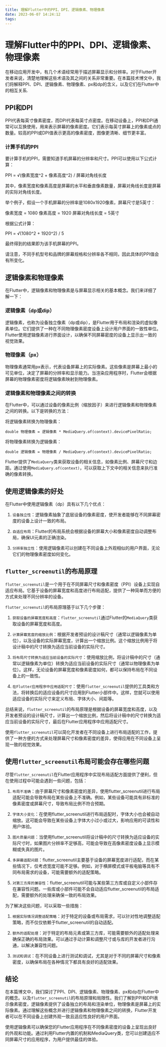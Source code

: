 ```yaml
---
title: 理解Flutter中的PPI、DPI、逻辑像素、物理像素
date: 2023-06-07 14:24:12
tags:
---
```

# 理解Flutter中的PPI、DPI、逻辑像素、物理像素

在移动应用开发中，有几个术语经常用于描述屏幕显示和分辨率。对于Flutter开发者来说，清楚地理解这些术语及其之间的关系非常重要。在本篇技术博文中，我们将解释PPI、DPI、逻辑像素、物理像素、px和dp的含义，以及它们在Flutter中的相互关系.

## PPI和DPI

PPI代表每英寸像素密度，而DPI代表每英寸点密度。在移动设备上，PPI和DPI通常可以互换使用，用来表示屏幕的像素密度。它们表示每英寸屏幕上的像素或点的数量。较高的PPI或DPI值表示更高的像素密度，图像更清晰、细节更丰富。

### 计算手机的PPI

要计算手机的PPI，需要知道手机屏幕的分辨率和尺寸。PPI可以使用以下公式计算：

PPI = √(像素宽度^2 + 像素高度^2) / 屏幕对角线长度

其中，像素宽度和像素高度是屏幕的水平和垂直像素数量，屏幕对角线长度是屏幕的实际对角线长度。

举个例子，假设一个手机屏幕的分辨率是1080x1920像素，屏幕尺寸是5英寸：

像素宽度 = 1080
像素高度 = 1920
屏幕对角线长度 = 5英寸

根据公式计算：

PPI = √(1080^2 + 1920^2) / 5

最终得到的结果即为该手机屏幕的PPI。

请注意，不同手机型号和品牌的屏幕规格和分辨率各不相同，因此具体的PPI值会有所变化。
## 逻辑像素和物理像素

在Flutter中，逻辑像素和物理像素是与屏幕显示相关的基本概念。我们来详细了解一下：

### 逻辑像素（dp或dip）
逻辑像素，也称为设备独立像素（dp或dip），是Flutter用于布局和渲染的虚拟像素单位。它们提供了一种在不同物理像素密度设备上设计用户界面的一致性单位。Flutter使用逻辑像素进行界面设计，以确保不同屏幕密度的设备上显示出一致的视觉效果。

### 物理像素（px）
物理像素通常用px表示，代表设备屏幕上的实际像素。这些像素是屏幕上最小的可见单位，决定了屏幕的分辨率和显示能力。当渲染应用程序时，Flutter会根据屏幕的物理像素密度将逻辑像素映射到物理像素。

### 逻辑像素和物理像素之间的转换
在Flutter中，可以通过设备的像素比例（缩放因子）来进行逻辑像素和物理像素之间的转换。以下是转换的方法：

将逻辑像素转换为物理像素：

```
double 物理像素 = 逻辑像素 * MediaQuery.of(context).devicePixelRatio;
```
将物理像素转换为逻辑像素：
```
double 逻辑像素 = 物理像素 / MediaQuery.of(context).devicePixelRatio;
```
Flutter提供了`MediaQuery`类来获取设备的相关信息，如像素比例、屏幕尺寸和边距。通过使用`MediaQuery.of(context)`，可以获取上下文中的相关信息来执行准确的像素转换。

## 使用逻辑像素的好处

在Flutter中使用逻辑像素（dp）具有以下几个优点：

1. `设备独立性`：逻辑像素抽象了底层设备的像素密度，使开发者能够在不同屏幕密度的设备上设计一致的布局。

2. `自适应布局`：Flutter的布局系统会根据设备的屏幕大小和像素密度自动调整布局，确保UI元素的正确渲染。

3. `分辨率独立性`：使用逻辑像素可以创建在不同设备上外观相似的用户界面，无论它们的物理像素密度如何变化。

## `flutter_screenutil`的布局原理

`flutter_screenutil`是一个用于在不同屏幕尺寸和像素密度（PPI）设备上实现自适应布局。它基于设备的屏幕宽度和高度进行布局适配，提供了一种简单而方便的方式来处理不同分辨率的设备。

`flutter_screenutil`的布局原理基于以下几个步骤：

1. `获取设备的屏幕宽度和高度`：`flutter_screenutil`通过Flutter的`MediaQuery`类获取设备的屏幕宽度和高度。

2. `计算屏幕宽度的缩放比例`：根据开发者预设的设计稿尺寸（通常以逻辑像素为单位），以及设备的实际屏幕宽度，计算出一个缩放比例。这个缩放比例用于将设计稿中的尺寸转换为适应当前设备的实际尺寸。

3. `将布局尺寸转换为适应当前设备的实际尺寸`：使用缩放比例，将设计稿中的尺寸（通常以逻辑像素为单位）转换为适应当前设备的实际尺寸（通常以物理像素为单位）。这样，无论设备的屏幕宽度和像素密度如何，都可以保持布局在不同设备上的一致性。

4. `在Flutter应用程序中应用适配尺寸`：使用`flutter_screenutil`提供的工具类和方法，将转换后的适应设备的尺寸应用到Flutter小部件中。这样，您就可以使用适应设备的实际尺寸来定义布局、字体大小、间距等。

总结来说，`flutter_screenutil`的布局原理是根据设备的屏幕宽度和高度，以及开发者预设的设计稿尺寸，计算出一个缩放比例，然后将设计稿中的尺寸转换为适应当前设备的实际尺寸，最后在Flutter应用程序中应用适配尺寸。

使用`flutter_screenutil`可以简化开发者在不同设备上进行布局适配的工作，提供了一种方便的方式来处理屏幕尺寸和像素密度的差异，使得应用在不同设备上呈现一致的视觉效果。

## 使用`flutter_screenutil`布局可能会存在哪些问题

尽管`flutter_screenutil`在Flutter应用程序中实现布局适配方面提供了便利，但在使用过程中可能会遇到一些问题，包括：

1. `布局不准确`：由于屏幕尺寸和像素密度的差异，使用flutter_screenutil进行布局适配可能会导致布局在某些设备上不准确。例如，某些设备可能具有非标准的像素密度或屏幕尺寸，导致布局比例不符合预期。

2. `字体大小变化`：在使用flutter_screenutil进行布局适配时，字体大小也会被自动缩放。这可能会导致在某些设备上字体大小过小或过大，影响应用的可读性和用户体验。

3. `图片质量问题`：当使用flutter_screenutil将设计稿中的尺寸转换为适应设备的实际尺寸时，如果图片分辨率不足够高，可能会导致在高像素密度设备上显示模糊或失真的图片。

4. `多屏幕适配问题`：flutter_screenutil主要基于设备的屏幕宽度进行适配，而在某些情况下，仅考虑宽度可能不足够。例如，对于横屏模式或平板电脑等具有不同布局需求的设备，可能需要额外的适配策略。

5. `对第三方库的兼容性`：flutter_screenutil可能与某些第三方库或自定义小部件存在兼容性问题。一些库或小部件可能不会自动适应flutter_screenutil的布局适配，需要额外的处理来确保一致的布局效果。

为了解决这些问题，可以采取一些措施：

 1. `根据实际情况调整适配策略`：对于特定的设备或布局需求，可以针对性地调整适配策略，而不仅仅依赖于flutter_screenutil的自动适配。

2. `额外的适配处理`：对于特定的布局元素或第三方库，可能需要额外的适配处理来确保正确的布局效果。可以通过手动计算和调整尺寸或与库的开发者进行沟通，以解决兼容性问题。

3. `测试和调试`：在不同设备上进行测试和调试，尤其是对于不同的屏幕尺寸和像素密度，以确保布局在各种情况下都具有良好的适配效果。


## 结论
在本篇博文中，我们探讨了PPI、DPI、逻辑像素、物理像素、px和dp在Flutter中的概念。以及`flutter_screenutil`的布局原理和局限性。我们了解到PPI和DPI表示像素密度，逻辑像素提供了设备独立的布局和渲染单位，物理像素是屏幕上的实际像素。通过理解这些概念并进行逻辑像素和物理像素之间的转换，Flutter开发者可以在不同设备上创建外观一致且适应性良好的用户界面。

使用逻辑像素可以确保您的Flutter应用程序在不同像素密度的设备上呈现出良好的外观和功能。通过利用Flutter内置的机制和MediaQuery类，您可以创建适应不同屏幕尺寸的应用程序，为用户提供最佳的体验。


